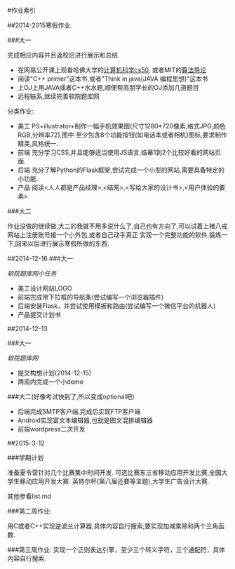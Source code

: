 #作业索引

##2014-2015寒假作业

###大一


完成相应内容并且返校后进行展示和总结

*   在网易公开课上观看哈佛大学的[计算机科学cs50](http://v.163.com/special/opencourse/cs50.html),
或者MIT的[算法导论](http://v.163.com/special/opencourse/algorithms.html)
*   阅读"C++ primer"这本书,或者"Think in java(JAVA 编程思想)"这本书
*   上OJ上用JAVA或者C++水水题,顺便帮高朋学长的OJ添加几道题目
*   远程联系,继续完善软院题库网

分类作业:

*   美工 PS+illustrator+制作一幅手机效果图(尺寸1280\*720像素,格式JPG,颜色RGB,分辨率72),图中
至少包含8个功能按钮(如电话本或者相机)图标,要求制作精美,风格统一.
*   前端 充分学习CSS,并且能够适当使用JS语言,临摹1到2个比较好看的网站页面.
*   后端 充分了解Python的Flask框架,尝试完成一个小型的网站,需要具备特定的小功能.
*   产品 阅读<人人都是产品经理>,<结网>,<写给大家的设计书>,<用户体验的要素>

###大二


作业没做的继续做,大二的我就不用多说什么了,自己也有方向了,可以试着上猪八戒网站上注册账号接一个小外包,或者自己动手真正
实现一个完整功能的软件,锻炼一下,回来以后进行展示寒假所做的东西.

##2014-12-16
###大一

_软院题库网小任务_

*  美工设计网站LOGO
*  前端完成带下拉框的导航条(尝试编写一个浏览器插件)
*  后端安装Flask，并尝试使用模板和路由(尝试编写一个微信平台的机器人)
*  产品提交计划书

##2014-12-13

###大一

_软院题库网_

*  提交构想计划(2014-12-15)
*  两周内完成一个小demo

###大二(好像考试快到了,所以变成optional吧)

*   后端完成SMTP客户端,完成后实现FTP客户端
*   Android实现富文本编辑器,也就是图文混排编辑器
*   前端wordpress二次开发

##2015-3-12

###学期计划

准备夏令营针对几个比赛集中时间开发.
可选比赛东三省移动应用开发比赛,全国大学生移动应用开发大赛.
英特尔杯(第八届还要等主题),大学生广告设计大赛.

其他参看list.md

###第二周作业:

用C或者C++实现逆波兰计算器,具体内容自行搜索,要实现加减乘除和两个三角函数.

###第三周作业:
实现一个正则表达引擎，至少三个转义字符，三个通配符，具体内容自行搜索.
